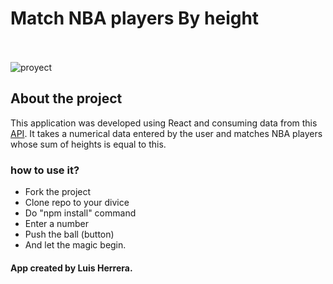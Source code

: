 # Match NBA players By height 
<br> </br>
![proyect](https://github.com/Lmanti/nbaplayerheights/tree/master/src/img/evidence1.png?raw=true)


## About the project

This application was developed using React and consuming data from this [API](https://mach-eight.uc.r.appspot.com). It takes a numerical data entered by the user and matches
NBA players whose sum of heights is equal to this.

### how to use it?

- Fork the project
- Clone repo to your divice
- Do "npm install" command
- Enter a number
- Push the ball (button)
- And let the magic begin.


#### App created by Luis Herrera.